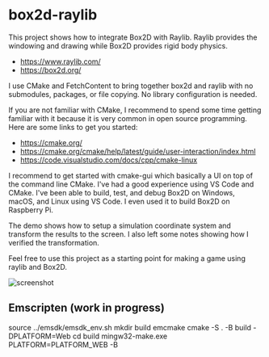 # box2d-raylib
This project shows how to integrate Box2D with Raylib. Raylib provides the windowing and drawing while Box2D provides rigid body physics.
- https://www.raylib.com/
- https://box2d.org/

I use CMake and FetchContent to bring together box2d and raylib with no submodules, packages, or file copying. No library configuration is needed.

If you are not familiar with CMake, I recommend to spend some time getting familiar with it because it is very common in open source programming. Here are some links to get you started:
- https://cmake.org/
- https://cmake.org/cmake/help/latest/guide/user-interaction/index.html
- https://code.visualstudio.com/docs/cpp/cmake-linux

I recommend to get started with cmake-gui which basically a UI on top of the command line CMake. I've had a good experience using VS Code and CMake. I've been able to build, test, and debug Box2D on Windows, macOS, and Linux using VS Code. I even used it to build Box2D on Raspberry Pi.

The demo shows how to setup a simulation coordinate system and transform the results to the screen. I also left some notes showing how I verified the transformation.

Feel free to use this project as a starting point for making a game using raylib and Box2D.

![screenshot](screenshot.png)


## Emscripten (work in progress)
source ../emsdk/emsdk_env.sh
mkdir build
emcmake cmake -S . -B build -DPLATFORM=Web
cd build
mingw32-make.exe PLATFORM=PLATFORM_WEB -B
